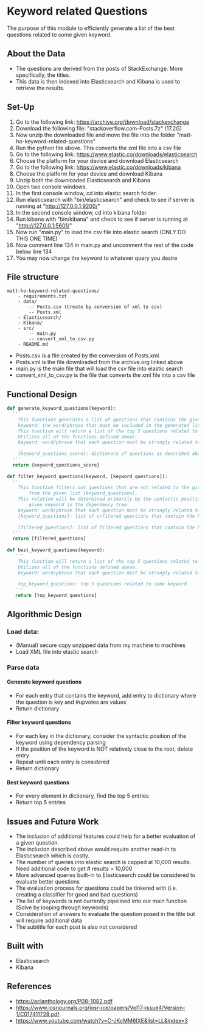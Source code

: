 # Keyword related Questions
The purpose of this module to efficiently generate a list of the best questions related to some given keyword.

## About the Data
- The questions are derived from the posts of StackExchange. More specifically, the titles.
- This data is then indexed into Elasticsearch and Kibana is used to retrieve the results.

## Set-Up
1. Go to the following link: https://archive.org/download/stackexchange
2. Download the following file: "stackoverflow.com-Posts.7z" (17.2G)
3. Now unzip the downloaded file and move the file into the folder "matt-ho-keyword-related-questions"
4. Run the python file above. This converts the xml file into a csv file
5. Go to the following link: https://www.elastic.co/downloads/elasticsearch
6. Choose the platform for your device and download Elasticsearch
7. Go to the following link: https://www.elastic.co/downloads/kibana
8. Choose the platform for your device and download Kibana
9. Unzip both the downloaded Elasticsearch and Kibana
10. Open two console windows. 
11. In the first console window, cd into elastic search folder.
12. Run elasticsearch with "bin/elasticsearch" and check to see if server is running at "http://127.0.0.1:9200/"
13. In the second console window, cd into kibana folder.
14. Run kibana with "bin/kibana" and check to see if server is running at "http://127.0.0.1:5601/"
15. Now run "main.py" to load the csv file into elastic search (ONLY DO THIS ONE TIME)
16. Now comment line 134 in main.py and uncomment the rest of the code below line 134
17. You may now change the keyword to whatever query you desire

## File structure
```
matt-ho-keyword-related-questions/
    - requirements.txt
    - data/ 
        -- Posts.csv (Create by conversion of xml to csv)
        -- Posts.xml
    - Elasticsearch/
    - Kibana/
    - src/
        -- main.py
        -- convert_xml_to_csv.py
    - README.md
```
- Posts.csv is a file created by the conversion of Posts.xml
- Posts.xml is the file downloaded from the archive.org linked above
- main.py is the main file that will load the csv file into elastic search
- convert_xml_to_csv.py is the file that converts the xml file into a csv file

## Functional Design
``` python
def generate_keyword_questions(keyword):
  '''
    This functions generates a list of questions that contains the given keyword.
    keyword: the word/phrase that must be included in the generated list of questions
    This function will return a list of the top 5 questions related to some keyword.
    Utilizes all of the functions defined above.
    keyword: word/phrase that each question must be strongly related to
    
    {keyword_questions_score}: dictionary of questions as described above
  '''
  return {keyword_questions_score}
  
def filter_keyword_questions(keyword, [keyword_questions]):
  '''
    This function filters out questions that are not related to the given keyword 
        from the given list [keyword_questions].
    This relation will be determined primarily by the syntactic position of the 
        given keyword in the dependency tree.
    keyword: word/phrase that each question must be strongly related to
    [keyword_questions]: list of unfitered questions that contain the keyword
    
    [filtered_questions]: list of filtered questions that contain the keyword
  '''
  return [filtered_questions]
  
def best_keyword_questions(keyword):
   '''
    This function will return a list of the top 5 questions related to some keyword.
    Utilizes all of the functions defined above.
    keyword: word/phrase that each question must be strongly related to
    
    top_keyword_questions: top 5 questions related to some keyword.
   '''
   return [top_keyword_questions]
```
## Algorithmic Design
### Load data:
- (Manual) secure copy unzipped data from my machine to machines
- Load XML file into elastic search


### Parse data
#### Generate keyword questions
- For each entry that contains the keyword, add entry to dictionary where the question is key and #upvotes are values
- Return dictionary

#### Filter keyword questions
- For each key in the dictionary, consider the syntactic position of the keyword using dependency parsing
- If the position of the keyword is NOT relatively close to the root, delete entry
- Repeat until each entry is considered
- Return dictionary

#### Best keyword questions
- For every element in dictionary, find the top 5 entries
- Return top 5 entries

## Issues and Future Work
- The inclusion of additional features could help for a better evaluation of a given question.
- The inclusion described above would require another read-in to Elasticsearch which is costly.
- The number of queries into elastic search is capped at 10,000 results. Need additional code to get # results > 10,000
- More advanced queries built-in to Elasticsearch could be considered to evaluate better questions
- The evaluation process for questions could be tinkered with (i.e. creating a classifier for good and bad questions)
- The list of keywords is not currently pipelined into our main function (Solve by looping through keywords)
- Consideration of answers to evaluate the question posed in the title but will require additional data
- The subtitle for each post is also not considered

## Built with
- Elasticsearch
- Kibana

## References
- https://aclanthology.org/P08-1082.pdf
- https://www.iosrjournals.org/iosr-jce/papers/Vol17-issue4/Version-1/C017411728.pdf
- https://www.youtube.com/watch?v=C-JKcMM6IXE&list=LL&index=3
